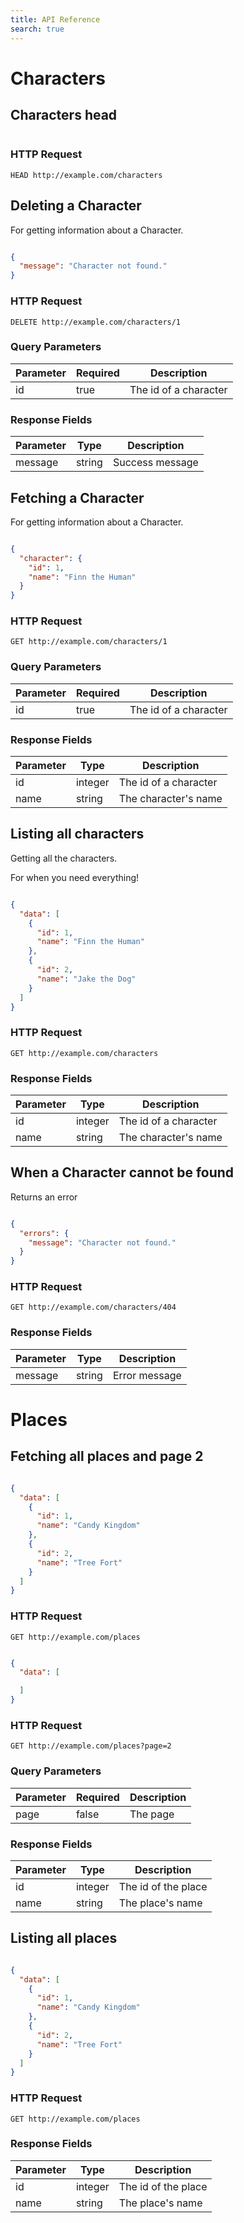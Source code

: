 ```yaml
---
title: API Reference
search: true
---
```



# Characters


## Characters head



```json


```

### HTTP Request

`HEAD http://example.com/characters`



## Deleting a Character

For getting information about a Character.

```json

{
  "message": "Character not found."
}
```

### HTTP Request

`DELETE http://example.com/characters/1`

### Query Parameters

Parameter | Required | Description
--------- | ------- | -----------
id | true | The id of a character

### Response Fields

Parameter | Type | Description
--------- | ------- | -----------
message | string | Success message

## Fetching a Character

For getting information about a Character.

```json

{
  "character": {
    "id": 1,
    "name": "Finn the Human"
  }
}
```

### HTTP Request

`GET http://example.com/characters/1`

### Query Parameters

Parameter | Required | Description
--------- | ------- | -----------
id | true | The id of a character

### Response Fields

Parameter | Type | Description
--------- | ------- | -----------
id | integer | The id of a character
name | string | The character's name

## Listing all characters

Getting all the characters.

For when you need everything!


```json

{
  "data": [
    {
      "id": 1,
      "name": "Finn the Human"
    },
    {
      "id": 2,
      "name": "Jake the Dog"
    }
  ]
}
```

### HTTP Request

`GET http://example.com/characters`


### Response Fields

Parameter | Type | Description
--------- | ------- | -----------
id | integer | The id of a character
name | string | The character's name

## When a Character cannot be found

Returns an error

```json

{
  "errors": {
    "message": "Character not found."
  }
}
```

### HTTP Request

`GET http://example.com/characters/404`


### Response Fields

Parameter | Type | Description
--------- | ------- | -----------
message | string | Error message

# Places


## Fetching all places and page 2



```json

{
  "data": [
    {
      "id": 1,
      "name": "Candy Kingdom"
    },
    {
      "id": 2,
      "name": "Tree Fort"
    }
  ]
}
```

### HTTP Request

`GET http://example.com/places`

```json

{
  "data": [

  ]
}
```

### HTTP Request

`GET http://example.com/places?page=2`

### Query Parameters

Parameter | Required | Description
--------- | ------- | -----------
page | false | The page

### Response Fields

Parameter | Type | Description
--------- | ------- | -----------
id | integer | The id of the place
name | string | The place's name

## Listing all places



```json

{
  "data": [
    {
      "id": 1,
      "name": "Candy Kingdom"
    },
    {
      "id": 2,
      "name": "Tree Fort"
    }
  ]
}
```

### HTTP Request

`GET http://example.com/places`


### Response Fields

Parameter | Type | Description
--------- | ------- | -----------
id | integer | The id of the place
name | string | The place's name
